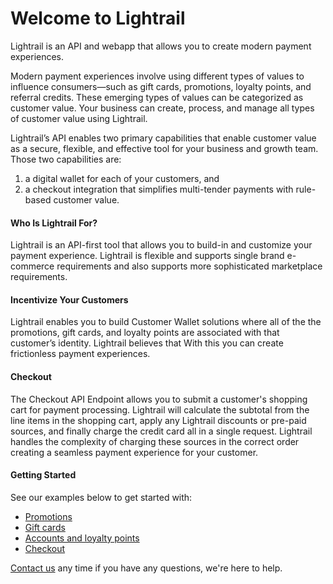 # Welcome to Lightrail

<p class="intro">Lightrail is an API and webapp that allows you to create modern payment experiences.</p>

Modern payment experiences involve using different types of values to influence consumers—such as gift cards, promotions, loyalty points, and referral credits. These emerging types of values can be categorized as customer value. Your business can create, process, and manage all types of customer value using Lightrail. 

Lightrail’s API enables two primary capabilities that enable customer value as a secure, flexible, and effective tool for your business and growth team. Those two capabilities are:

<ol>
<li>a digital wallet for each of your customers, and</li> 
<li>a checkout integration that simplifies multi-tender payments with rule-based customer value.</li>
</ol> 

#### Who Is Lightrail For? 

Lightrail is an API-first tool that allows you to build-in and customize your payment experience. Lightrail is flexible and supports single brand e-commerce requirements and also supports more sophisticated marketplace requirements. 

#### Incentivize Your Customers

Lightrail enables you to build Customer Wallet solutions where all of the the promotions, gift cards, and loyalty points are associated with that customer’s identity. Lightrail believes that With this you can create frictionless payment experiences. 

#### Checkout
The Checkout API Endpoint allows you to submit a customer's shopping cart for payment processing. Lightrail will calculate the subtotal from the line items in the shopping cart, apply any Lightrail discounts or pre-paid sources, and finally charge the credit card all in a single request. Lightrail handles the complexity of charging these sources in the correct order creating a seamless payment experience for your customer.


#### Getting Started
See our examples below to get started with:

- [Promotions](#use-cases/promotions)
- [Gift cards](#use-cases/drop-in-gift-cards)
- [Accounts and loyalty points](#use-cases/accounts-and-points)
- [Checkout](#checkout-integration/checkout-integration)

[Contact us](mailto:hello@lightrail.com) any time if you have any questions, we're here to help. 
